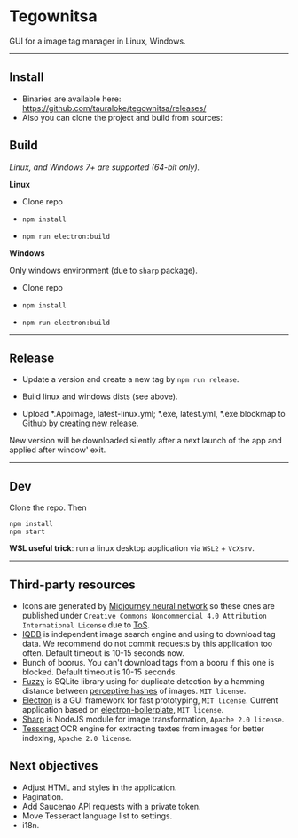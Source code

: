 # Tegownitsa

GUI for a image tag manager in Linux, Windows.

---

## Install

- Binaries are available here: https://github.com/tauraloke/tegownitsa/releases/
- Also you can clone the project and build from sources:

## Build

_Linux, and Windows 7+ are supported (64-bit only)._

**Linux**

- Clone repo

- `npm install`

- `npm run electron:build`


**Windows**

Only windows environment (due to `sharp` package).

- Clone repo

- `npm install`

- `npm run electron:build`

---

## Release

- Update a version and create a new tag by `npm run release`.

- Build linux and windows dists (see above).

- Upload *.Appimage, latest-linux.yml; *.exe, latest.yml, *.exe.blockmap to Github by [creating new release](https://github.com/tauraloke/tegownitsa/releases/new).

New version will be downloaded silently after a next launch of the app and applied after window' exit.


---

## Dev

Clone the repo. Then

```
npm install
npm start
```

**WSL useful trick**: run a linux desktop application via `WSL2` + `VcXsrv`.

---

## Third-party resources

- Icons are generated by
  [Midjourney neural network](https://www.midjourney.com/) so these ones are
  published under
  `Creative Commons Noncommercial 4.0 Attribution International License` due to
  [ToS](https://midjourney.gitbook.io/docs/billing#commercial-terms).
- [IQDB](https://iqdb.org/) is independent image search engine and using to
  download tag data. We recommend do not commit requests by this application too
  often. Default timeout is 10-15 seconds now.
- Bunch of boorus. You can't download tags from a booru if this one is blocked.
  Default timeout is 10-15 seconds.
- [Fuzzy](https://github.com/nalgeon/sqlean/blob/main/docs/fuzzy.md) is SQLite
  library using for duplicate detection by a hamming distance between
  [perceptive hashes](https://www.phash.org/) of images. `MIT license`.
- [Electron](https://electronjs.org/) is a GUI framework for fast prototyping,
  `MIT license`. Current application based on
  [electron-boilerplate](https://github.com/sindresorhus/electron-boilerplate/),
  `MIT license`.
- [Sharp](https://github.com/lovell/sharp) is NodeJS module for image
  transformation, `Apache 2.0 license`.
- [Tesseract](https://github.com/tesseract-ocr/tesseract) OCR engine for
  extracting textes from images for better indexing, `Apache 2.0 license`.

## Next objectives

- Adjust HTML and styles in the application.
- Pagination.
- Add Saucenao API requests with a private token.
- Move Tesseract language list to settings.
- i18n.
